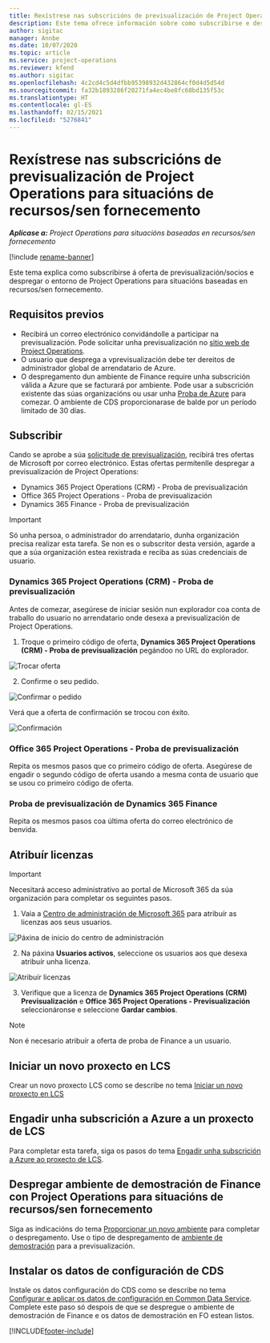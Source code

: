 ```yaml
---
title: Rexístrese nas subscricións de previsualización de Project Operations para situacións de recursos/sen fornecemento
description: Este tema ofrece información sobre como subscribirse e despregar Project Operations para situacións baseadas en recursos/sen fornecemento.
author: sigitac
manager: Annbe
ms.date: 10/07/2020
ms.topic: article
ms.service: project-operations
ms.reviewer: kfend
ms.author: sigitac
ms.openlocfilehash: 4c2cd4c5d4dfbb95398932d432864cf0d4d5d54d
ms.sourcegitcommit: fa32b1893286f20271fa4ec4be8fc68bd135f53c
ms.translationtype: HT
ms.contentlocale: gl-ES
ms.lasthandoff: 02/15/2021
ms.locfileid: "5276841"
---
```

# <a name="sign-up-for-project-operations-preview-subscriptions-for-resource-non-stocked-scenarios"></a>Rexístrese nas subscricións de previsualización de Project Operations para situacións de recursos/sen fornecemento

_**Aplícase a:** Project Operations para situacións baseadas en recursos/sen fornecemento_

[!include [rename-banner](~/includes/cc-data-platform-banner.md)]

Este tema explica como subscribirse á oferta de previsualización/socios e despregar o entorno de Project Operations para situacións baseadas en recursos/sen fornecemento.

## <a name="prerequisites"></a>Requisitos previos

- Recibirá un correo electrónico convidándolle a participar na previsualización. Pode solicitar unha previsualización no [sitio web de Project Operations](https://dynamics.microsoft.com/en-us/project-operations/overview/).
- O usuario que desprega a vprevisualización debe ter dereitos de administrador global de arrendatario de Azure.
- O despregamento dun ambiente de Finance require unha subscrición válida a Azure que se facturará por ambiente. Pode usar a subscrición existente das súas organizacións ou usar unha [Proba de Azure](https://azure.microsoft.com/en-us/free/) para comezar. O ambiente de CDS proporcionarase de balde por un período limitado de 30 días.

## <a name="subscribe"></a>Subscribir

Cando se aprobe a súa [solicitude de previsualización](https://forms.office.com/FormsPro/Pages/ResponsePage.aspx?id=v4j5cvGGr0GRqy180BHbR56j8lZs0FdAvwT75_WNFyxUMkRDV1NYQU5TNjE2VjhKOVBUNVg2R0s1NC4u), recibirá tres ofertas de Microsoft por correo electrónico. Estas ofertas permítenlle despregar a previsualización de Project Operations:

- Dynamics 365 Project Operations (CRM) - Proba de previsualización
- Office 365 Project Operations - Proba de previsualización
- Dynamics 365 Finance - Proba de previsualización

> [!IMPORTANT]
> Só unha persoa, o administrador do arrendatario, dunha organización precisa realizar esta tarefa. Se non es o subscritor desta versión, agarde a que a súa organización estea rexistrada e reciba as súas credenciais de usuario.

### <a name="dynamics-365-project-operations-crm---preview-trial"></a>Dynamics 365 Project Operations (CRM) - Proba de previsualización 

Antes de comezar, asegúrese de iniciar sesión nun explorador coa conta de traballo do usuario no arrendatario onde desexa a previsualización de Project Operations.

1. Troque o primeiro código de oferta, **Dynamics 365 Project Operations (CRM) - Proba de previsualización** pegándoo no URL do explorador.

![Trocar oferta](./media/16RedeemFirstOfferNew.png)

2. Confirme o seu pedido.

![Confirmar o pedido](./media/17ConfirmOrderNew.png)

Verá que a oferta de confirmación se trocou con éxito.

![Confirmación](./media/18OrderConfirmationNew.png)

### <a name="office-365-project-operations---preview-trial"></a>Office 365 Project Operations - Proba de previsualización

Repita os mesmos pasos que co primeiro código de oferta. Asegúrese de engadir o segundo código de oferta usando a mesma conta de usuario que se usou co primeiro código de oferta.

### <a name="dynamics-365-finance-preview-trial"></a>Proba de previsualización de Dynamics 365 Finance

Repita os mesmos pasos coa última oferta do correo electrónico de benvida.

## <a name="assign-licenses"></a>Atribuír licenzas

> [!IMPORTANT]
> Necesitará acceso administrativo ao portal de Microsoft 365 da súa organización para completar os seguintes pasos.

1. Vaia a [Centro de administración de Microsoft 365](https://portal.office.com/) para atribuír as licenzas aos seus usuarios.

![Páxina de inicio do centro de administración](./media/14AdminPortal.png)

2. Na páxina **Usuarios activos**, seleccione os usuarios aos que desexa atribuír unha licenza.

![Atribuír licenzas](./media/15AssignLicenses.png)

3. Verifique que a licenza de **Dynamics 365 Project Operations (CRM) Previsualización** e **Office 365 Project Operations - Previsualización** seleccionáronse e seleccione **Gardar cambios**.

> [!NOTE]
> Non é necesario atribuír a oferta de proba de Finance a un usuario.

## <a name="start-a-new-project-in-lcs"></a>Iniciar un novo proxecto en LCS

Crear un novo proxecto LCS como se describe no tema [Iniciar un novo proxecto en LCS](create-lcs-project.md)

## <a name="add-an-azure-subscription-to-an-lcs-project"></a>Engadir unha subscrición a Azure a un proxecto de LCS

Para completar esta tarefa, siga os pasos do tema [Engadir unha subscrición a Azure ao proxecto de LCS](resource-add-azure-subscription-lcs-project.md).

## <a name="deploy-finance-demo-environment-with-project-operations-for-resourcenon-stocked-scenarios"></a>Despregar ambiente de demostración de Finance con Project Operations para situacións de recursos/sen fornecemento

Siga as indicacións do tema [Proporcionar un novo ambiente](resource-provision-new-environment.md) para completar o despregamento. Use o tipo de despregamento de [ambiente de demostración](https://docs.microsoft.com/dynamics365/fin-ops-core/dev-itpro/deployment/deploy-demo-environment) para a previsualización. 

## <a name="install-cds-setup-and-configuration-data"></a>Instalar os datos de configuración de CDS

Instale os datos configuración do CDS como se describe no tema [Configurar e aplicar os datos de configuración en Common Data Service](resource-apply-pro-setup-config-data.md).
Complete este paso só despois de que se despregue o ambiente de demostración de Finance e os datos de demostración en FO estean listos.


[!INCLUDE[footer-include](../includes/footer-banner.md)]